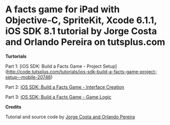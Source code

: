 # A facts game for iPad with Objective-C, SpriteKit, Xcode 6.1.1, iOS SDK 8.1 tutorial by Jorge Costa and Orlando Pereira on tutsplus.com

**Turtorials**

Part 1: [iOS SDK: Build a Facts Game - Project Setup] (http://code.tutsplus.com/tutorials/ios-sdk-build-a-facts-game-project-setup--mobile-20746)

Part 2: [iOS SDK: Build a Facts Game - Interface Creation](http://code.tutsplus.com/tutorials/ios-sdk-build-a-facts-game-interface-creation--mobile-20764)

Part 3: [iOS SDK: Build a Facts Game - Game Logic](http://code.tutsplus.com/tutorials/ios-sdk-build-a-facts-game-game-logic--mobile-20766)

**Credits**

Tutorial and source code by [Jorge Costa and Orlando Pereira](http://tutsplus.com/authors/jorge-costa-and-orlando-pereira)
